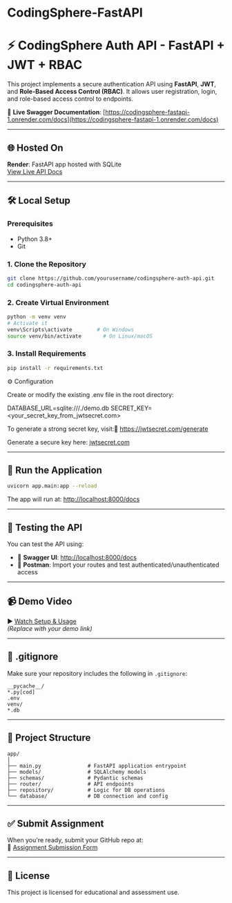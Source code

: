 # CodingSphere-FastAPI

# ⚡ CodingSphere Auth API - FastAPI + JWT + RBAC

This project implements a secure authentication API using **FastAPI**, **JWT**, and **Role-Based Access Control (RBAC)**. It allows user registration, login, and role-based access control to endpoints.

🔗 **Live Swagger Documentation**: [https://codingsphere-fastapi-1.onrender.com/docs](https://codingsphere-fastapi-1.onrender.com/docs)

---

## 🌐 Hosted On

**Render**: FastAPI app hosted with SQLite  
[View Live API Docs](https://codingsphere-fastapi-1.onrender.com/docs)

---

## 🛠️ Local Setup

### Prerequisites

- Python 3.8+
- Git

### 1. Clone the Repository

```bash
git clone https://github.com/yourusername/codingsphere-auth-api.git
cd codingsphere-auth-api
```

### 2. Create Virtual Environment

```bash
python -m venv venv
# Activate it
venv\Scripts\activate        # On Windows
source venv/bin/activate       # On Linux/macOS
```

### 3. Install Requirements

```bash
pip install -r requirements.txt
```

⚙️ Configuration

Create or modify the existing .env file in the root directory:

DATABASE_URL=sqlite:///./demo.db
SECRET_KEY=<your_secret_key_from_jwtsecret.com>

To generate a strong secret key, visit:🔐 https://jwtsecret.com/generate

Generate a secure key here: [jwtsecret.com](https://jwtsecret.com/generate)

---

## 🚀 Run the Application

```bash
uvicorn app.main:app --reload
```

The app will run at: [http://localhost:8000/docs](http://localhost:8000/docs)

---

## 🧪 Testing the API

You can test the API using:

- 🔸 **Swagger UI**: [http://localhost:8000/docs](http://localhost:8000/docs)
- 🔸 **Postman**: Import your routes and test authenticated/unauthenticated access

---

## 📹 Demo Video

▶️ [Watch Setup & Usage](https://www.youtube.com/watch?v=your_video_id)  
*(Replace with your demo link)*

---

## 📁 .gitignore

Make sure your repository includes the following in `.gitignore`:

```gitignore
__pycache__/
*.py[cod]
.env
venv/
*.db
```

---

## 📌 Project Structure

```
app/
│
├── main.py               # FastAPI application entrypoint
├── models/               # SQLAlchemy models
├── schemas/              # Pydantic schemas
├── router/               # API endpoints
├── repository/           # Logic for DB operations
└── database/             # DB connection and config
```

---

## ✅ Submit Assignment

When you're ready, submit your GitHub repo at:  
📨 [Assignment Submission Form](https://forms.gle/PsffvY3dyJCZpL5z5)

---

## 📃 License

This project is licensed for educational and assessment use.
